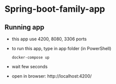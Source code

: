 # Spring-boot-family-app

## Running app
- this app use 4200, 8080, 3306 ports
- to run this app, type in app folder (in PowerShell)

      docker-compose up
- wait few seconds
- open in browser: http://localhost:4200/
